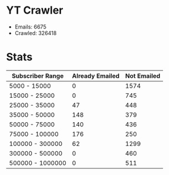 # YT Crawler
- Emails: 6675
- Crawled: 326418

# Stats
| Subscriber Range  | Already Emailed | Not Emailed |
|-------|-------|-------|
| 5000 - 15000 | 0 | 1574 |
| 15000 - 25000 | 0 | 745 |
| 25000 - 35000 | 47 | 448 |
| 35000 - 50000 | 148 | 379 |
| 50000 - 75000 | 140 | 436 |
| 75000 - 100000 | 176 | 250 |
| 100000 - 300000 | 62 | 1299 |
| 300000 - 500000 | 0 | 460 |
| 500000 - 1000000 | 0 | 511 |
